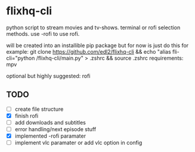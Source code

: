 # flixhq-cli
python script to stream movies and tv-shows. terminal or rofi selection methods. use -rofi to use rofi. 

will be created into an installible pip package but for now is just do this for example:
git clone https://github.com/edl2/flixhq-cli && echo "alias fli-cli="python /flixhq-cli/main.py" > .zshrc && source .zshrc
requirements: mpv

optional but highly suggested: rofi

## TODO
- [ ] create file structure
- [x] finish rofi
- [ ] add downloads and subtitles
- [ ] error handling/next episode stuff
- [x] implemented -rofi paramater 
- [ ] implement vlc paramater or add vlc option in config

